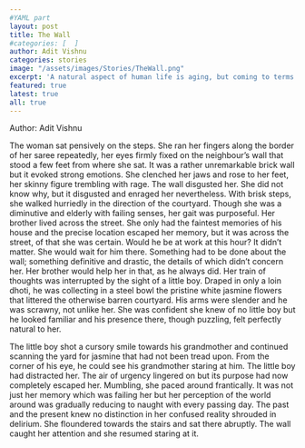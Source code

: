 ```yaml
---
#YAML part
layout: post
title: The Wall
#categories: [  ]
author: Adit Vishnu
categories: stories
image: "/assets/images/Stories/TheWall.png"
excerpt: 'A natural aspect of human life is aging, but coming to terms with it, is a very complicated process. This wonderful piece explores and builds a very beautiful, yet poignant image. '
featured: true
latest: true
all: true
---
```


Author: Adit Vishnu


The woman sat pensively on the steps. She ran her fingers along the border of her saree repeatedly, her eyes firmly fixed on the neighbour’s wall that stood a few feet from where she sat. It was a rather unremarkable brick wall but it evoked strong emotions. She clenched her jaws and rose to her feet, her skinny figure trembling with rage.  The wall disgusted her. She did not know why, but it disgusted and enraged her nevertheless. With brisk steps, she walked hurriedly in the direction of the courtyard. Though she was a diminutive and elderly with failing senses, her gait was purposeful. Her brother lived across the street. She only had the faintest memories of his house and the precise location escaped her memory, but it was across the street, of that she was certain. Would he be at work at this hour? It didn’t matter. She would wait for him there. Something had to be done about the wall; something definitive and drastic, the details of which didn’t concern her. Her brother would help her in that, as he always did.  Her train of thoughts was interrupted by the sight of a little boy.  Draped in only a loin dhoti, he was collecting in a steel bowl the pristine white jasmine flowers that littered the otherwise barren courtyard. His arms were slender and he was scrawny, not unlike her. She was confident she knew of no little boy but he looked familiar and his presence there, though puzzling, felt perfectly natural to her.

The little boy shot a cursory smile towards his grandmother and continued scanning the yard for jasmine that had not been tread upon. From the corner of his eye, he could see his grandmother staring at him. The little boy had distracted her. The air of urgency lingered on but its purpose had now completely escaped her.  Mumbling, she paced around frantically. It was not just her memory which was failing her but her perception of the world around was gradually reducing to naught with every passing day.  The past and the present knew no distinction in her confused reality shrouded in delirium. She floundered towards the stairs and sat there abruptly. The wall caught her attention and she resumed staring at it.
